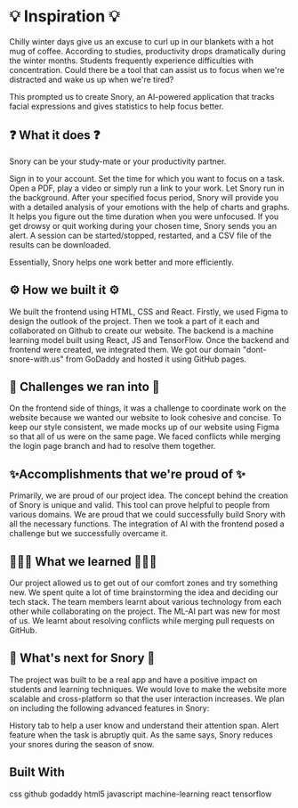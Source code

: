 # 💡 Inspiration 💡
Chilly winter days give us an excuse to curl up in our blankets with a hot mug of coffee. According to studies, productivity drops dramatically during the winter months. Students frequently experience difficulties with concentration. Could there be a tool that can assist us to focus when we're distracted and wake us up when we're tired?

This prompted us to create Snory, an AI-powered application that tracks facial expressions and gives statistics to help focus better.

## ❓ What it does ❓
Snory can be your study-mate or your productivity partner.

Sign in to your account.
Set the time for which you want to focus on a task.
Open a PDF, play a video or simply run a link to your work.
Let Snory run in the background.
After your specified focus period, Snory will provide you with a detailed analysis of your emotions with the help of charts and graphs. It helps you figure out the time duration when you were unfocused. If you get drowsy or quit working during your chosen time, Snory sends you an alert. A session can be started/stopped, restarted, and a CSV file of the results can be downloaded.

Essentially, Snory helps one work better and more efficiently.

## ⚙️ How we built it ⚙️
We built the frontend using HTML, CSS and React. Firstly, we used Figma to design the outlook of the project. Then we took a part of it each and collaborated on Github to create our website. The backend is a machine learning model built using React, JS and TensorFlow. Once the backend and frontend were created, we integrated them. We got our domain "dont-snore-with.us" from GoDaddy and hosted it using GitHub pages.

## 🚧 Challenges we ran into 🚧
On the frontend side of things, it was a challenge to coordinate work on the website because we wanted our website to look cohesive and concise. To keep our style consistent, we made mocks up of our website using Figma so that all of us were on the same page. We faced conflicts while merging the login page branch and had to resolve them together.

## ✨Accomplishments that we're proud of ✨
Primarily, we are proud of our project idea. The concept behind the creation of Snory is unique and valid. This tool can prove helpful to people from various domains. We are proud that we could successfully build Snory with all the necessary functions. The integration of AI with the frontend posed a challenge but we successfully overcame it.

## 👩🏻‍💻 What we learned 👩🏻‍💻
Our project allowed us to get out of our comfort zones and try something new. We spent quite a lot of time brainstorming the idea and deciding our tech stack. The team members learnt about various technology from each other while collaborating on the project. The ML-AI part was new for most of us. We learnt about resolving conflicts while merging pull requests on GitHub.

## 💭 What's next for Snory 💭
The project was built to be a real app and have a positive impact on students and learning techniques. We would love to make the website more scalable and cross-platform so that the user interaction increases. We plan on including the following advanced features in Snory:

History tab to help a user know and understand their attention span.
Alert feature when the task is abruptly quit.
As the same says, Snory reduces your snores during the season of snow.

## Built With
css
github
godaddy
html5
javascript
machine-learning
react
tensorflow

